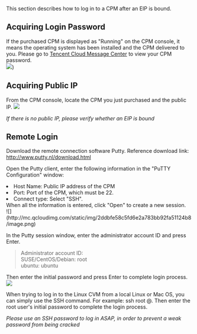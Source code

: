 
This section describes how to log in to a CPM after an EIP is bound.

## Acquiring Login Password
If the purchased CPM is displayed as "Running" on the CPM console, it means the operating system has been installed and the CPM delivered to you.
Please go to [Tencent Cloud Message Center](https://console.cloud.tencent.com/message/index/all/104 "Message Center") to view your CPM password.</br>
![](http://mc.qcloudimg.com/static/img/9e1593f7340a55f489fd6971fd862d33/image.png))


## Acquiring Public IP
From the CPM console, locate the CPM you just purchased and the public IP.
![](http://mc.qcloudimg.com/static/img/b13303aefb6aca569a898416746c64c7/image.png)

*If there is no public IP, please verify whether an EIP is bound*

## Remote Login
Download the remote connection software Putty. Reference download link: http://www.putty.nl/download.html

Open the Putty client, enter the following information in the "PuTTY Configuration" window:

<li>Host Name: Public IP address of the CPM</li>
<li>Port: Port of the CPM, which must be 22.</li>
<li>Connect type: Select "SSH".</li>
When all the information is entered, click "Open" to create a new session.</br>
![](http://mc.qcloudimg.com/static/img/2ddbfe58c5fd6e2a783bb92fa51124b8/image.png)

In the Putty session window, enter the administrator account ID and press Enter.
>Administrator account ID:</br>
SUSE/CentOS/Debian: root</br>
ubuntu: ubuntu

Then enter the initial password and press Enter to complete login process.</br>
![](https://mccdn.qcloud.com/img56a5d47b8b5da.png)

When trying to log in to the Linux CVM from a local Linux or Mac OS, you can simply use the SSH command. For example: ssh root @<public IP of the Linux CVM>. Then enter the root user's initial password to complete the login process.

*Please use an SSH password to log in ASAP, in order to prevent a weak password from being cracked*
